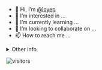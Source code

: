 - 👋 Hi, I’m [@loyep](https://github.com/loyep)
- 👀 I’m interested in ...
- 🌱 I’m currently learning ...
- 💞️ I’m looking to collaborate on ...
- 📫 How to reach me ...

<details>
  <summary>Other info.</summary>
  <br>

<!--START_SECTION:waka-->

```txt
TypeScript   1 hr 6 mins     ████████████▓░░░░░░░░░░░░   51.18 %
Vue.js       32 mins         ██████▒░░░░░░░░░░░░░░░░░░   24.92 %
Other        13 mins         ██▓░░░░░░░░░░░░░░░░░░░░░░   10.70 %
JSON         11 mins         ██░░░░░░░░░░░░░░░░░░░░░░░   08.60 %
Bash         5 mins          █░░░░░░░░░░░░░░░░░░░░░░░░   04.07 %
```

<!--END_SECTION:waka-->

</details>

![visitors](https://visitor-badge.glitch.me/badge?page_id=loyep.loyep)

